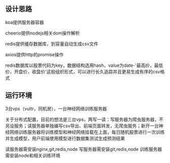## 设计思路

koa提供服务器容器

cheerio提供nodejs相关dom操作解析

redis提供缓存数据库，到容量自动生成csv文件

axios提供http的promise操作

redis数据库以股票代码为key，数据结构选用hash，value为date-'最高价，最低价，开盘价，收盘价'这般组织形式，可以进行长久追踪并且更易生成有序的csv格式

## 运行环境

3台vps（vultr，同机房），一台神经网络训练服务器

关于分布式配置，目前的想法是三台vps，两写一读：写服务器为爬虫服务器，不另设服务；读服务器单独编写csv导出、前端页面转发，无爬虫服务；新开一台神经网络训练服务器将训练模型和神经网络挂载在上面，每日随机股票进行一次训练并生成模型，用户前端使用模型进行数据集测试生成预测结果

读服务器需安装nginx,git,redis,node
写服务器需安装git,redis,node
训练服务器需安装node和相关训练环境